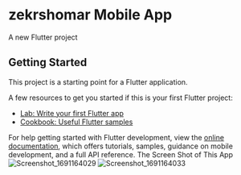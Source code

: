 # zekrshomar Mobile App

A new Flutter project

## Getting Started

This project is a starting point for a Flutter application.

A few resources to get you started if this is your first Flutter project:

- [Lab: Write your first Flutter app](https://docs.flutter.dev/get-started/codelab)
- [Cookbook: Useful Flutter samples](https://docs.flutter.dev/cookbook)

For help getting started with Flutter development, view the
[online documentation](https://docs.flutter.dev/), which offers tutorials,
samples, guidance on mobile development, and a full API reference.
The Screen Shot of This App
![Screenshot_1691164029](https://github.com/MahdiMohammadi-dev/CounterApp-ZekrShomar-/assets/42446134/b4581b5b-8053-4ee7-a16c-8b65dab6ca0b)
![Screenshot_1691164033](https://github.com/MahdiMohammadi-dev/CounterApp-ZekrShomar-/assets/42446134/60a6ae30-c026-4a90-95e9-0a132580b938)
